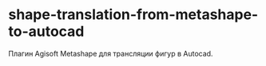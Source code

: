 # shape-translation-from-metashape-to-autocad
Плагин Agisoft Metashape для трансляции фигур в Autocad.
